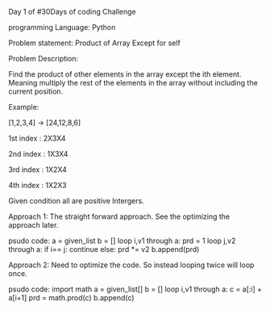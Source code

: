 Day 1 of #30Days of coding Challenge

programming Language: Python

Problem statement: Product of Array Except for self

Problem Description:

Find the product of other elements in the array except the ith element. Meaning multiply the rest of the elements in the array without including the current position.

Example: 

[1,2,3,4] -> [24,12,8,6]

1st index : 2X3X4

2nd index : 1X3X4

3rd index : 1X2X4

4th index : 1X2X3

Given condition all are positive Intergers.

Approach 1:
The straight forward approach. See the optimizing the approach later.

psudo code:
a = given_list
b = []
loop i,v1  through a:
	prd = 1
	loop j,v2 through a:
		if i== j:
			continue
		else:
			prd *= v2
	b.append(prd)

Approach 2:
Need to optimize the code. So instead looping twice will loop once.

psudo code:
import math
a = given_list[]
b = []
loop i,v1 through a:
	c = a[:i] + a[i+1]
	prd = math.prod(c)
	b.append(c)

